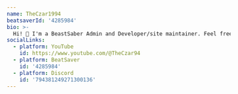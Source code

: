 ```yaml
---
name: TheCzar1994
beatsaverId: '4285984'
bio: >-
  Hi! 👋 I'm a BeastSaber Admin and Developer/site maintainer. Feel free to reach out on Discord with questions or if you want to help contribute to the BeastSaber website!
socialLinks:
  - platform: YouTube
    id: https://www.youtube.com/@TheCzar94
  - platform: BeatSaver
    id: '4285984'
  - platform: Discord
    id: '794381249271300136'
---
```

